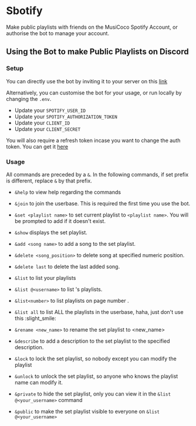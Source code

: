 # Sbotify
Make public playlists with friends on the MusiCoco Spotify Account, or authorise the bot to manage your account.

## Using the Bot to make Public Playlists on Discord

### Setup
You can directly use the bot by inviting it to your server on this [link](<>)

Alternatively, you can customise the bot for your usage, or run locally by changing the `.env`. 

- Update your `SPOTIFY_USER_ID`
- Update your `SPOTIFY_AUTHORIZATION_TOKEN`
- Update your `CLIENT_ID`
- Update your `CLIENT_SECRET`

You will also require a refresh token incase you want to change the auth token. You can get it [here](https://getyourspotifyrefreshtoken.herokuapp.com/)



### Usage 
  All commands are preceded by a `&`. In the following commands, if set prefix is different, replace `&` by that prefix.
  - `&help` to view help regarding the commands
  
  - `&join` to join the userbase. This is required the first time you use the bot. 
  
  - `&set <playlist name>` to set current playlist to `<playlist name>`. You will be prompted to add <playlist name> if it doesn't exist.
  
  - `&show` displays the set playlist.
  
  - `&add <song name>` to add a song to the set playlist. 

  - `&delete <song_position>` to delete song at specified numeric position. 

  - `&delete last` to delete the last added song.
  
  - `&list` to list your playlists
  
  - `&list @<username>` to list <username>'s playlists. 
  
  - `&list<number>` to list playlists on page number <number>.
  
  - `&list all` to list ALL the playlists in the userbase, haha, just don't use this :slight_smile:
  
  - `&rename <new_name>` to rename the set playlist to <new_name>
  
  - `&describe` to add a description to the set playlist to the specified description.
  
  - `&lock` to lock the set playlist, so nobody except you can modify the playlist
  
  - `&unlock` to unlock the set playlist, so anyone who knows the playlist name can modify it.
  
  - `&private` to hide the set playlist, only you can view it in the `&list @<your_username>` command
  
  - `&public` to make the set playlist visible to everyone on `&list @<your_username>`
